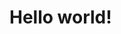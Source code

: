 <html>
  <head>
    <title>Frank Snickars</title>
  </head>
  <body>
    <h1>Hello world!</h1>
    </body>
  </html>
